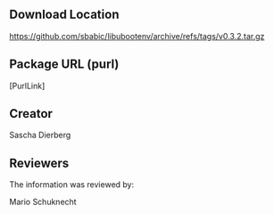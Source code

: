 ## Download Location

https://github.com/sbabic/libubootenv/archive/refs/tags/v0.3.2.tar.gz

## Package URL (purl)

[PurlLink]

## Creator

Sascha Dierberg

## Reviewers

The information was reviewed by:

Mario Schuknecht
